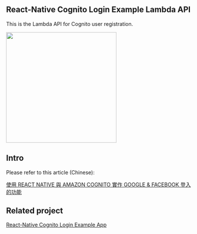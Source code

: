 React-Native Cognito Login Example Lambda API
---

This is the Lambda API for Cognito user registration.

<img src="http://i.imgur.com/VJi9H8V.png" width="300" />

## Intro

Please refer to this article (Chinese):

[使用 REACT NATIVE 與 AMAZON COGNITO 實作 GOOGLE & FACEBOOK 登入的功能](http://blog.patw.me/archives/1372/using-react-native-and-amazon-cognito-to-develop-google-facebook-login-feature-in-android-ios-app/)

## Related project

[React-Native Cognito Login Example App](https://github.com/patw0929/react-native-cognito-login-example)
